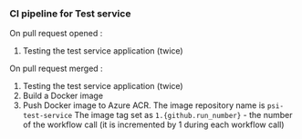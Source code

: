 ### CI pipeline for Test service

On pull request opened :

1. Testing the test service application (twice)

On pull request merged :

1. Testing the test service application (twice)
2. Build a Docker image
3. Push Docker image to Azure ACR. The image repository name is `psi-test-service` The image tag set as `1.{github.run_number}` - the number of the workflow call (it is incremented by 1 during each workflow call)
